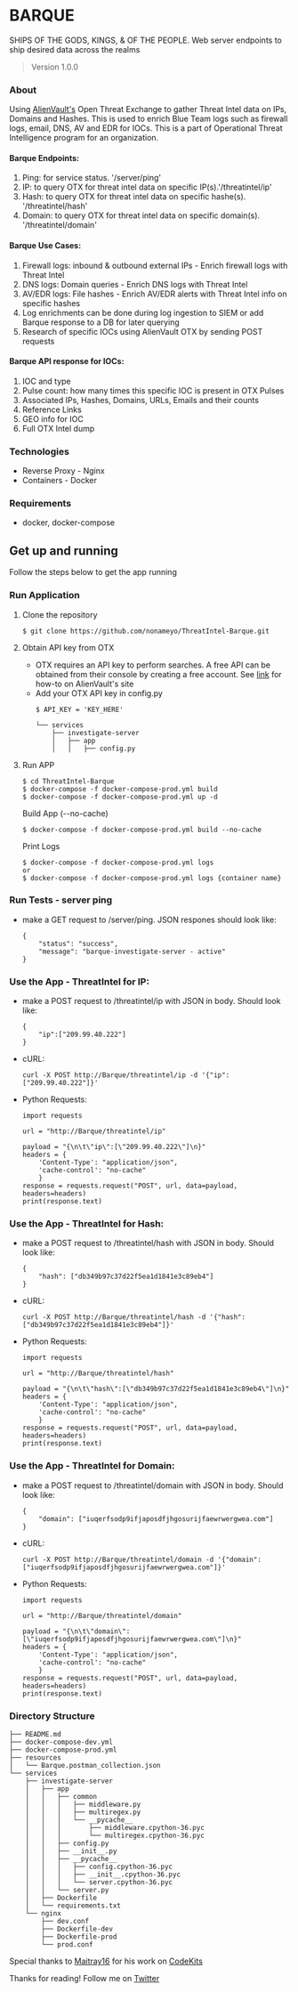 # BARQUE

SHIPS OF THE GODS, KINGS, & OF THE PEOPLE. Web server endpoints to ship desired data across the realms

> Version 1.0.0

### About

Using [AlienVault's](https://github.com/AlienVault-OTX/OTX-Python-SDK) Open Threat Exchange to gather Threat Intel data on IPs, Domains and Hashes. This is used to enrich Blue Team logs such as firewall logs, email, DNS, AV and EDR for IOCs. This is a part of Operational Threat Intelligence program for an organization.

#### Barque Endpoints:
1.  Ping: for service status. '/server/ping'
2.  IP: to query OTX for threat intel data on specific IP(s).'/threatintel/ip'
3.  Hash: to query OTX for threat intel data on specific hashe(s). '/threatintel/hash'
4.  Domain: to query OTX for threat intel data on specific domain(s). '/threatintel/domain'

#### Barque Use Cases:
1. Firewall logs: inbound & outbound external IPs - Enrich firewall logs with Threat Intel
2. DNS logs: Domain queries - Enrich DNS logs with Threat Intel 
3. AV/EDR logs: File hashes - Enrich AV/EDR alerts with Threat Intel info on specific hashes
4. Log enrichments can be done during log ingestion to SIEM or add Barque response to a DB for later querying
5. Research of specific IOCs using AlienVault OTX by sending POST requests

#### Barque API response for IOCs:
1. IOC and type
2. Pulse count: how many times this specific IOC is present in OTX Pulses 
3. Associated IPs, Hashes, Domains, URLs, Emails and their counts
4. Reference Links
5. GEO info for IOC
6. Full OTX Intel dump

### Technologies

- Reverse Proxy - Nginx
- Containers - Docker

### Requirements

- docker, docker-compose

## Get up and running

Follow the steps below to get the app running

### Run Application

1.  Clone the repository

    ```
    $ git clone https://github.com/nonameyo/ThreatIntel-Barque.git
    ```

2.  Obtain API key from OTX
    - OTX requires an API key to perform searches. A free API can be obtained from their console by creating a free account. See [link](https://otx.alienvault.com/api) for how-to on AlienVault's site
    - Add your OTX API key in config.py
        ```
        $ API_KEY = 'KEY_HERE'

        └── services
            ├── investigate-server
            │   ├── app
            │   │   ├── config.py
        ```
3.  Run APP

    ```
    $ cd ThreatIntel-Barque
    $ docker-compose -f docker-compose-prod.yml build
    $ docker-compose -f docker-compose-prod.yml up -d
    ```
    Build App (--no-cache)
    ```
    $ docker-compose -f docker-compose-prod.yml build --no-cache
    ```
    Print Logs
    ```
    $ docker-compose -f docker-compose-prod.yml logs
    or
    $ docker-compose -f docker-compose-prod.yml logs {container name}
    ```

### Run Tests - server ping
- make a GET request to /server/ping. JSON respones should look like:
    ```
    {
        "status": "success",
        "message": "barque-investigate-server - active"
    }
    ```

### Use the App - ThreatIntel for IP:    
- make a POST request to /threatintel/ip with JSON in body. Should look like:
    ```
    {
        "ip":["209.99.40.222"]
    }
    ```
- cURL:
    ```
    curl -X POST http://Barque/threatintel/ip -d '{"ip":["209.99.40.222"]}'
    ```
- Python Requests:
    ```
    import requests

    url = "http://Barque/threatintel/ip"

    payload = "{\n\t\"ip\":[\"209.99.40.222\"]\n}"
    headers = {
        'Content-Type': "application/json",
        'cache-control': "no-cache"
        }
    response = requests.request("POST", url, data=payload, headers=headers)
    print(response.text)
    ```

### Use the App - ThreatIntel for Hash:    
- make a POST request to /threatintel/hash with JSON in body. Should look like:
    ```
    {
        "hash": ["db349b97c37d22f5ea1d1841e3c89eb4"]    
    }
    ```
- cURL:
    ```
    curl -X POST http://Barque/threatintel/hash -d '{"hash":["db349b97c37d22f5ea1d1841e3c89eb4"]}'
    ```
- Python Requests:
    ```
    import requests

    url = "http://Barque/threatintel/hash"

    payload = "{\n\t\"hash\":[\"db349b97c37d22f5ea1d1841e3c89eb4\"]\n}"
    headers = {
        'Content-Type': "application/json",
        'cache-control': "no-cache"
        }
    response = requests.request("POST", url, data=payload, headers=headers)
    print(response.text)
    ```

### Use the App - ThreatIntel for Domain:    
- make a POST request to /threatintel/domain with JSON in body. Should look like:
    ```
    {
        "domain": ["iuqerfsodp9ifjaposdfjhgosurijfaewrwergwea.com"] 
    }
    ```
- cURL:
    ```
    curl -X POST http://Barque/threatintel/domain -d '{"domain":["iuqerfsodp9ifjaposdfjhgosurijfaewrwergwea.com"]}'
    ```
- Python Requests:
    ```
    import requests

    url = "http://Barque/threatintel/domain"

    payload = "{\n\t\"domain\":[\"iuqerfsodp9ifjaposdfjhgosurijfaewrwergwea.com\"]\n}"
    headers = {
        'Content-Type': "application/json",
        'cache-control': "no-cache"
        }
    response = requests.request("POST", url, data=payload, headers=headers)
    print(response.text)
    ```

### Directory Structure
```
├── README.md
├── docker-compose-dev.yml
├── docker-compose-prod.yml
├── resources
│   └── Barque.postman_collection.json
└── services
    ├── investigate-server
    │   ├── app
    │   │   ├── common
    │   │   │   ├── middleware.py
    │   │   │   ├── multiregex.py
    │   │   │   └── __pycache__
    │   │   │       ├── middleware.cpython-36.pyc
    │   │   │       └── multiregex.cpython-36.pyc
    │   │   ├── config.py
    │   │   ├── __init__.py
    │   │   ├── __pycache__
    │   │   │   ├── config.cpython-36.pyc
    │   │   │   ├── __init__.cpython-36.pyc
    │   │   │   └── server.cpython-36.pyc
    │   │   └── server.py
    │   ├── Dockerfile
    │   └── requirements.txt
    └── nginx
        ├── dev.conf
        ├── Dockerfile-dev
        ├── Dockerfile-prod
        └── prod.conf
```

Special thanks to [Maitray16](https://github.com/maitray16) for his work on [CodeKits](https://github.com/maitray16/CodeKits)

Thanks for reading!
Follow me on [Twitter](https://twitter.com/nonameyo_)



